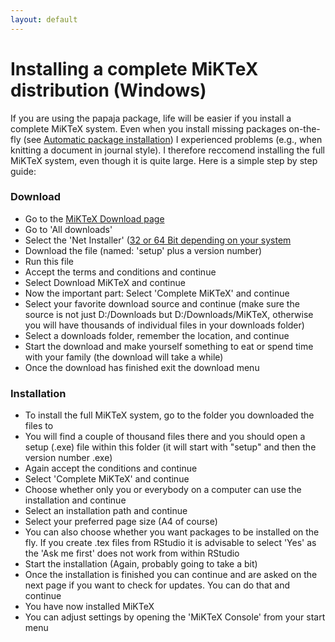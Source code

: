 ```yaml
---
layout: default
---
```


# Installing a complete MiKTeX distribution (Windows)

If you are using the papaja package, life will be easier if you install a complete MiKTeX system. 
Even when you install missing packages on-the-fly (see [Automatic package installation](https://miktex.org/howto/miktex-console)) I experienced problems (e.g., when knitting a document in journal style). 
I therefore reccomend installing the full MiKTeX system, even though it is quite large.
Here is a simple step by step guide:

### Download

- Go to the [MiKTeX Download page](https://miktex.org/download)
- Go to 'All downloads'
- Select the 'Net Installer' ([32 or 64 Bit depending on your system](https://support.microsoft.com/en-us/help/827218/how-to-determine-whether-a-computer-is-running-a-32-bit-version-or-64)
- Download the file (named: 'setup' plus a version number)
- Run this file
- Accept the terms and conditions and continue
- Select Download MiKTeX and continue
- Now the important part: Select 'Complete MiKTeX' and continue
- Select your favorite download source and continue (make sure the source is not just D:/Downloads but D:/Downloads/MiKTeX, otherwise you will have thousands of individual files in your downloads folder)
- Select a downloads folder, remember the location, and continue
- Start the download and make yourself something to eat or spend time with your family (the download will take a while)
- Once the download has finished exit the download menu

### Installation

- To install the full MiKTeX system, go to the folder you downloaded the files to 
- You will find a couple  of thousand files there and you should open a setup (.exe) file within this folder (it will start with "setup" and then the version number .exe)
- Again accept the conditions and continue
- Select 'Complete MiKTeX' and continue
- Choose whether only you or everybody on a computer can use the installation and continue
- Select an installation path and continue 
- Select your preferred page size (A4 of course)
- You can also choose whether you want packages to be installed on the fly. If you create .tex files from RStudio it is advisable to select 'Yes' as the 'Ask me first' does not work from within RStudio
- Start the installation (Again, probably going to take a bit)
- Once the installation is finished you can continue and are asked on the next page if you want to check for updates. You can do that and continue
- You have now installed MiKTeX
- You can adjust settings by opening the 'MiKTeX Console' from your start menu






